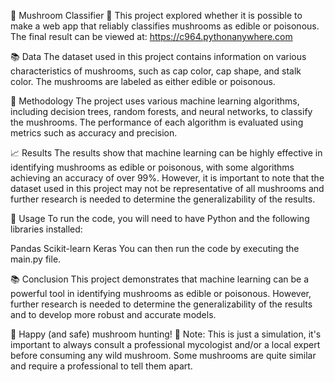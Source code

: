 🍄 Mushroom Classifier 🍄
This project explored whether it is possible to make a web app that reliably classifies mushrooms as edible or poisonous. The final result can be viewed at:
https://c964.pythonanywhere.com 

📚 Data
The dataset used in this project contains information on various characteristics of mushrooms, such as cap color, cap shape, and stalk color. The mushrooms are labeled as either edible or poisonous.

🧠 Methodology
The project uses various machine learning algorithms, including decision trees, random forests, and neural networks, to classify the mushrooms. The performance of each algorithm is evaluated using metrics such as accuracy and precision.

📈 Results
The results show that machine learning can be highly effective in identifying mushrooms as edible or poisonous, with some algorithms achieving an accuracy of over 99%. However, it is important to note that the dataset used in this project may not be representative of all mushrooms and further research is needed to determine the generalizability of the results.

🔧 Usage
To run the code, you will need to have Python and the following libraries installed:

Pandas
Scikit-learn
Keras
You can then run the code by executing the main.py file.

📚 Conclusion
This project demonstrates that machine learning can be a powerful tool in identifying mushrooms as edible or poisonous. However, further research is needed to determine the generalizability of the results and to develop more robust and accurate models.

🍄 Happy (and safe) mushroom hunting! 🍄
Note: This is just a simulation, it's important to always consult a professional mycologist and/or a local expert before consuming any wild mushroom. Some mushrooms are quite similar and require a professional to tell them apart.
